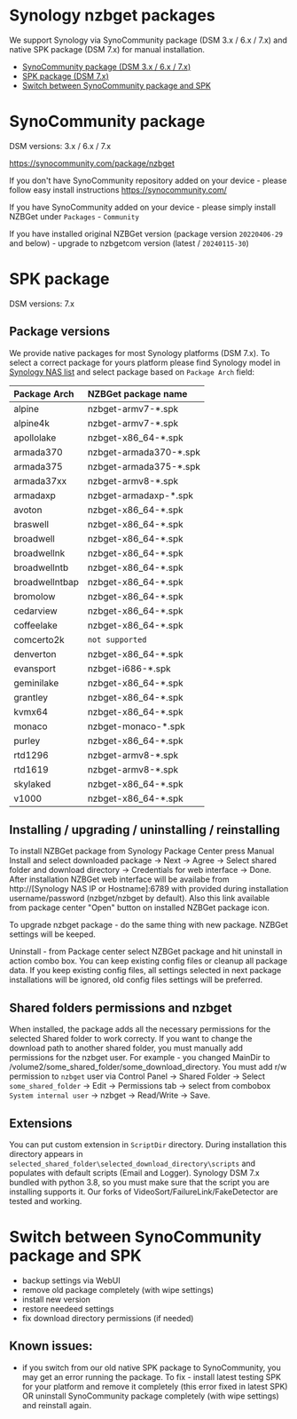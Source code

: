 # Synology nzbget packages

We support Synology via SynoCommunity package (DSM 3.x / 6.x / 7.x) and native SPK package (DSM 7.x) for manual installation.

* [SynoCommunity package (DSM 3.x / 6.x / 7.x)](#synocommunity-package)
* [SPK package (DSM 7.x)](#spk-package)
* [Switch between SynoCommunity package and SPK](#switch-between-synocommunity-package-and-spk)


# SynoCommunity package

DSM versions: 3.x / 6.x / 7.x

https://synocommunity.com/package/nzbget

If you don't have SynoCommunity repository added on your device - please follow easy install instructions https://synocommunity.com/

If you have SynoCommunity added on your device - please simply install NZBGet under `Packages` - `Community`

If you have installed original NZBGet version (package version `20220406-29` and below) - upgrade to nzbgetcom version (latest / `20240115-30`)

# SPK package

DSM versions: 7.x

## Package versions

We provide native packages for most Synology platforms (DSM 7.x). To select a correct package for yours platform please find Synology model in [Synology NAS list](https://kb.synology.com/en-us/DSM/tutorial/What_kind_of_CPU_does_my_NAS_have) and select package based on `Package Arch` field:

| Package Arch   | NZBGet package name
|:---------------|:-
| alpine         | nzbget-armv7-*.spk
| alpine4k       | nzbget-armv7-*.spk
| apollolake     | nzbget-x86_64-*.spk
| armada370      | nzbget-armada370-*.spk
| armada375      | nzbget-armada375-*.spk
| armada37xx     | nzbget-armv8-*.spk
| armadaxp       | nzbget-armadaxp-*.spk
| avoton         | nzbget-x86_64-*.spk
| braswell       | nzbget-x86_64-*.spk
| broadwell      | nzbget-x86_64-*.spk
| broadwellnk    | nzbget-x86_64-*.spk
| broadwellntb   | nzbget-x86_64-*.spk
| broadwellntbap | nzbget-x86_64-*.spk
| bromolow       | nzbget-x86_64-*.spk
| cedarview      | nzbget-x86_64-*.spk
| coffeelake     | nzbget-x86_64-*.spk
| comcerto2k     | `not supported`
| denverton      | nzbget-x86_64-*.spk
| evansport      | nzbget-i686-*.spk
| geminilake     | nzbget-x86_64-*.spk
| grantley       | nzbget-x86_64-*.spk
| kvmx64         | nzbget-x86_64-*.spk
| monaco         | nzbget-monaco-*.spk
| purley         | nzbget-x86_64-*.spk
| rtd1296        | nzbget-armv8-*.spk
| rtd1619        | nzbget-armv8-*.spk
| skylaked       | nzbget-x86_64-*.spk
| v1000          | nzbget-x86_64-*.spk

## Installing / upgrading / uninstalling / reinstalling

To install NZBGet package from Synology Package Center press Manual Install and select downloaded package -> Next -> Agree -> Select shared folder and download directory -> Credentials for web interface -> Done.
After installation NZBGet web interface will be availabe from http://[Synology NAS IP or Hostname]:6789 with provided during installation username/password (nzbget/nzbget by default). Also this link available from package center "Open" button on installed NZBGet package icon.

To upgrade nzbget package - do the same thing with new package. NZBGet settings will be keeped.

Uninstall - from Package center select NZBGet package and hit uninstall in action combo box. You can keep existing config files or cleanup all package data. If you keep existing config files, all settings selected in next package installations will be ignored, old config files settings will be preferred.

## Shared folders permissions and nzbget

When installed, the package adds all the necessary permissions for the selected Shared folder to work correcty. If you want to change the download path to another shared folder, you must manually add permissions for the nzbget user. For example - you changed MainDir to /volume2/some_shared_folder/some_download_directory. You must add r/w permission to `nzbget` user via Control Panel -> Shared Folder -> Select `some_shared_folder` -> Edit -> Permissions tab -> select from combobox `System internal user` -> nzbget -> Read/Write -> Save.

## Extensions

You can put custom extension in `ScriptDir` directory. During installation this directory appears in `selected_shared_folder\selected_download_directory\scripts` and populates with default scripts (Email and Logger). Synology DSM 7.x bundled with python 3.8, so you must make sure that the script you are installing supports it. Our forks of VideoSort/FailureLink/FakeDetector are tested and working.

# Switch between SynoCommunity package and SPK

- backup settings via WebUI
- remove old package completely (with wipe settings)
- install new version
- restore needeed settings
- fix download directory permissions (if needed)

## Known issues:

- if you switch from our old native SPK package to SynoCommunity, you may get an error running the package. To fix - install latest testing SPK for your platform and remove it completely (this error fixed in latest SPK) OR uninstall SynoCommunity package completely (with wipe settings) and reinstall again.
